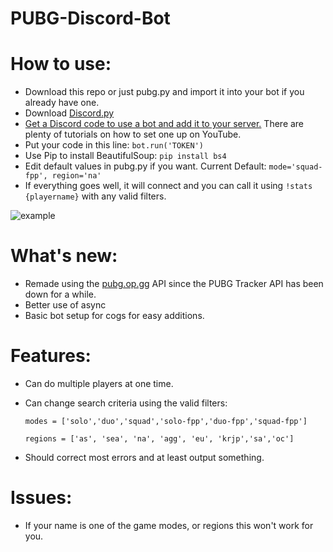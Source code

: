 # PUBG-Discord-Bot

# How to use:
- Download this repo or just pubg.py and import it into your bot if you already have one.
- Download [Discord.py](https://github.com/Rapptz/discord.py)
- [Get a Discord code to use a bot and add it to your server.](https://discordapp.com/developers/docs/topics/oauth2#bots)  There are plenty of tutorials on how to set one up on YouTube.
- Put your code in this line: `bot.run('TOKEN')`
- Use Pip to install BeautifulSoup: `pip install bs4`
- Edit default values in pubg.py if you want. Current Default: `mode='squad-fpp', region='na'`
- If everything goes well, it will connect and you can call it using `!stats {playername}` with any valid filters.

![example](https://i.imgur.com/9RFZpKT.png)

# What's new:
- Remade using the [pubg.op.gg](https://pubg.op.gg/) API since the PUBG Tracker API has been down for a while.
- Better use of async
- Basic bot setup for cogs for easy additions.

# Features:
- Can do multiple players at one time.
- Can change search criteria using the valid filters:

  `modes = ['solo','duo','squad','solo-fpp','duo-fpp','squad-fpp']`

  `regions = ['as', 'sea', 'na', 'agg', 'eu', 'krjp','sa','oc']`

- Should correct most errors and at least output something.

# Issues:
- If your name is one of the game modes, or regions this won't work for you.
